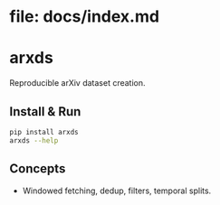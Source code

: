 # file: docs/index.md

# arxds

Reproducible arXiv dataset creation.

## Install & Run

```bash
pip install arxds
arxds --help
```

## Concepts

* Windowed fetching, dedup, filters, temporal splits.
